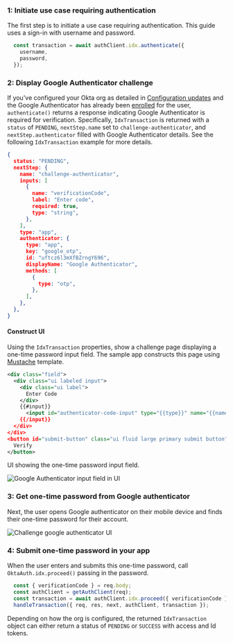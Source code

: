 ### 1: Initiate use case requiring authentication

The first step is to initiate a use case requiring authentication. This guide uses a sign-in with username and password.

```javascript
  const transaction = await authClient.idx.authenticate({
    username,
    password,
  });
```

### 2: Display Google Authenticator challenge

If you've configured your Okta org as detailed in [Configuration updates](#update-configurations) and the Google Authenticator has already been [enrolled](#integrate-sdk-for-authenticator-enrollment) for the user, `authenticate()` returns a response indicating Google Authenticator is required for verification. Specifically, `IdxTransaction` is returned with a `status` of `PENDING`, `nextStep.name` set to `challenge-authenticator`, and `nextStep.authenticator` filled with Google Authenticator details. See the following `IdxTransaction` example for more details.

```json
{
  status: "PENDING",
  nextStep: {
    name: "challenge-authenticator",
    inputs: [
      {
        name: "verificationCode",
        label: "Enter code",
        required: true,
        type: "string",
      },
    ],
    type: "app",
    authenticator: {
      type: "app",
      key: "google_otp",
      id: "uftcz6l3mXfBZrngY696",
      displayName: "Google Authenticator",
      methods: [
        {
          type: "otp",
        },
      ],
    },
  },
}
```

#### Construct UI

Using the `IdxTransaction` properties, show a challenge page displaying a one-time password input field. The sample app constructs this page using [Mustache](https://mustache.github.io/) template.

```xml
<div class="field">
  <div class="ui labeled input">
    <div class="ui label">
      Enter Code
    </div>
    {{#input}}
      <input id="authenticator-code-input" type="{{type}}" name="{{name}}" autoComplete="off" required />
    {{/input}}
  </div>
</div>
<button id="submit-button" class="ui fluid large primary submit button" type="submit">
  Verify
</button>
```

UI showing the one-time password input field.

<div class="common-image-format">

![Google Authenticator input field in UI](/img/authenticators/authenticators-google-challenge-password.png)

</div>

### 3: Get one-time password from Google authenticator

Next, the user opens Google authenticator on their mobile device and finds their one-time password for their account.

<div class="common-image-format">

![Challenge google authenticator UI](/img/authenticators/authenticators-google-one-time-password-fetch.png)

</div>

### 4: Submit one-time password in your app

When the user enters and submits this one-time password, call `OktaAuth.idx.proceed()` passing in the password.

```javascript
  const { verificationCode } = req.body;
  const authClient = getAuthClient(req);
  const transaction = await authClient.idx.proceed({ verificationCode });
  handleTransaction({ req, res, next, authClient, transaction });
```

Depending on how the org is configured, the returned `IdxTransaction` object can either return a status of `PENDING` or `SUCCESS` with access and Id tokens.
<!--File needs review-->

